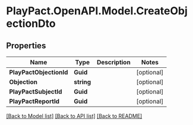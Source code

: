 # PlayPact.OpenAPI.Model.CreateObjectionDto

## Properties

Name | Type | Description | Notes
------------ | ------------- | ------------- | -------------
**PlayPactObjectionId** | **Guid** |  | [optional] 
**Objection** | **string** |  | [optional] 
**PlayPactSubjectId** | **Guid** |  | [optional] 
**PlayPactReportId** | **Guid** |  | [optional] 

[[Back to Model list]](../README.md#documentation-for-models) [[Back to API list]](../README.md#documentation-for-api-endpoints) [[Back to README]](../README.md)

